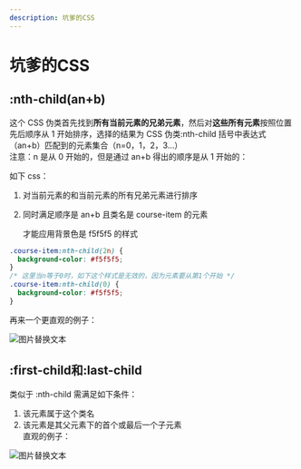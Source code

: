 ```yaml
---
description: 坑爹的CSS
---
```


# 坑爹的CSS

## :nth-child\(an+b\)

这个 CSS 伪类首先找到**所有当前元素的兄弟元素**，然后对**这些所有元素**按照位置先后顺序从 1 开始排序，选择的结果为 CSS 伪类:nth-child 括号中表达式（an+b）匹配到的元素集合（n=0，1，2，3...）  
注意：n 是从 0 开始的，但是通过 an+b 得出的顺序是从 1 开始的：

如下 css：

1. 对当前元素的和当前元素的所有兄弟元素进行排序
2. 同时满足顺序是 an+b 且类名是 course-item 的元素  

   才能应用背景色是 f5f5f5 的样式

```css
.course-item:nth-child(2n) {
  background-color: #f5f5f5;
}
/* 这里当n等于0时，如下这个样式是无效的，因为元素要从第1个开始 */
.course-item:nth-child(0) {
  background-color: #f5f5f5;
}
```

再来一个更直观的例子：  


![&#x56FE;&#x7247;&#x66FF;&#x6362;&#x6587;&#x672C;](https://i.loli.net/2020/11/24/Z3nCsTNDeUL4XKt.png)

## :first-child和:last-child

类似于 :nth-child 需满足如下条件：  
1. 该元素属于这个类名  
2. 该元素是其父元素下的首个或最后一个子元素  
直观的例子：  


![&#x56FE;&#x7247;&#x66FF;&#x6362;&#x6587;&#x672C;](https://i.loli.net/2020/11/24/TkSg9hw43CWbXPv.png)

